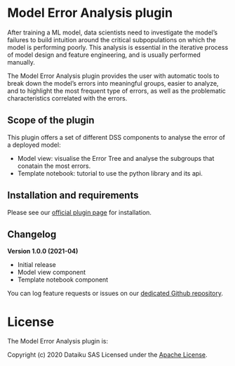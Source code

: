 # Model Error Analysis plugin

After training a ML model, data scientists need to investigate the model’s failures to build intuition around the critical subpopulations on which the model is performing poorly. This analysis is essential in the iterative process of model design and feature engineering, and is usually performed manually. 

The Model Error Analysis plugin provides the user with automatic tools to break down the model’s errors into meaningful groups, easier to analyze, and to highlight the most frequent type of errors, as well as the problematic characteristics correlated with the errors. 


## Scope of the plugin
This plugin offers a set of different DSS components to analyse the error of a deployed model:
* Model view: visualise the Error Tree and analyse the subgroups that conatain the most errors. 
* Template notebook: tutorial to use the python library and its api.

## Installation and requirements

Please see our [official plugin page](https://www.dataiku.com/product/plugins/model-error-analysis/) for installation.

## Changelog

**Version 1.0.0 (2021-04)**

* Initial release
* Model view component
* Template notebook component

You can log feature requests or issues on our [dedicated Github repository](https://github.com/dataiku/dss-plugin-model-error-analysis/issues).

# License

The Model Error Analysis plugin is:

   Copyright (c) 2020 Dataiku SAS
   Licensed under the [Apache License](LICENSE).
